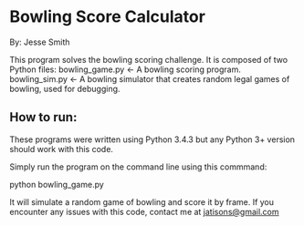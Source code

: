 # Bowling Score Calculator

By: Jesse Smith

This program solves the bowling scoring challenge. It is composed of two Python files:
bowling_game.py <- A bowling scoring program.
bowling_sim.py <- A bowling simulator that creates random legal games of bowling, used for debugging.

## How to run:

These programs were written using Python 3.4.3 but any Python 3+ version should work with this code.

Simply run the program on the command line using this commmand:

python bowling_game.py

It will simulate a random game of bowling and score it by frame. 
If you encounter any issues with this code, contact me at jatisons@gmail.com
